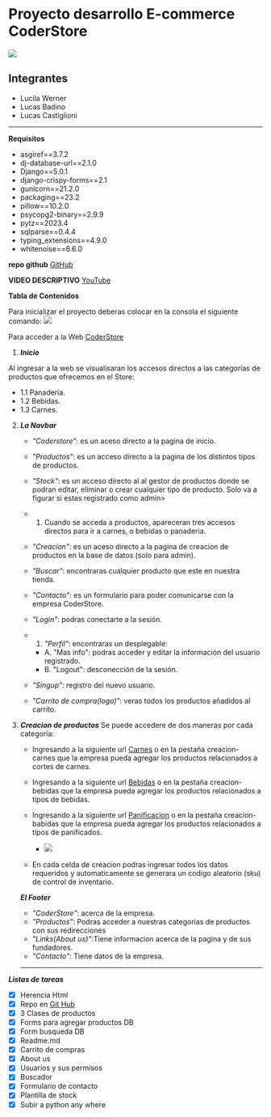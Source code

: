 # Proyecto desarrollo E-commerce CoderStore
![](https://media.discordapp.net/attachments/1004393238276362365/1005986351855964250/coderhouse-logo.png?width=473&height=473 )
## Integrantes
- Lucila Werner
- Lucas Badino
- Lucas Castiglioni
---
**Requisitos** 
- asgiref==3.7.2
- dj-database-url==2.1.0
- Django==5.0.1
- django-crispy-forms==2.1
- gunicorn==21.2.0
- packaging==23.2
- pillow==10.2.0
- psycopg2-binary==2.9.9
- pytz==2023.4
- sqlparse==0.4.4
- typing_extensions==4.9.0
- whitenoise==6.6.0

**repo github**
[GitHub](https://github.com/lulikwerner/CoderStore.git)

**VIDEO DESCRIPTIVO**
[YouTube](https://youtu.be/DbLyT8T7-wk)


**Tabla de Contenidos**

Para inicializar el proyecto deberas colocar en la consola el siguiente comando:
![](https://media.discordapp.net/attachments/1004393238276362365/1005977594602201238/Screen_Shot_2022-08-07_at_7.14.04_PM.png?width=1025&height=105)


Para acceder a la Web [CoderStore](https://coderstore.onrender.com)

1. ***Inicio***

Al ingresar a la web se visualisaran los accesos directos a las categorias de productos que ofrecemos en el Store: 

   - 1.1 Panaderia.     
   - 1.2 Bebidas.
   - 1.3 Carnes.

2.  ***La Navbar*** 

    - *"Coderstore"*: es un aceso directo a la pagina de inicio.
    - *"Productos"*: es un acceso directo a la pagina de los distintos tipos de productos.
    - *"Stock"*: es un acceso directo al al gestor de productos donde se podran editar, eliminar o crear cualquier tipo de producto. Solo va a figurar si  estas registrado como admin>

    - 1. Cuando se acceda a productos, apareceran tres accesos directos para ir a carnes, o bebidas o panaderia. 

    - *"Creacion"*: es un aceso directo a la pagina de creacion de productos en la base de datos (solo para admin).
    - *"Buscar"*: encontraras cualquier producto que este en nuestra tienda.
    - *"Contacto"*: es un formulario para poder comunicarse con la empresa CoderStore.
    - *"Login"*: podras conectarte a la sesión.
    - 1. *"Perfil"*: encontraras un desplegable:
        - A. "Mas info": podras acceder y editar la información del usuario registrado.
        - B. "Logout": desconección de la sesión.
    - *"Singup"*: registro del nuevo usuario.
    - *"Carrito de compra(logo)"*: veras todos los productos añadidos al carrito. 

3. ***Creacion de productos***
   Se puede accedere de dos maneras por cada categoria:
    - Ingresando a la siguiente url [Carnes](http://coderstore.pythonanywhere.com/meat/create-meats/) o en la pestaña creacion-   carnes que la empresa pueda agregar los productos relacionados a cortes de carnes.
    - Ingresando a la siguiente url [Bebidas](http://coderstore.pythonanywhere.com/drink/create-drinks/) o en la pestaña creacion- bebidas que la empresa pueda agregar los productos relacionados a tipos de bebidas. 
    - Ingresando a la siguiente url [Panificacion](http://coderstore.pythonanywhere.com/bakery/create-bakeries/) o en la pestaña creacion- babidas que la empresa pueda agregar los productos relacionados a tipos de panificados.

        - ![](https://media.discordapp.net/attachments/1004393238276362365/1005986750956576888/Formulario.png)

    - En cada celda de creacion podras ingresar todos los datos requeridos y automaticamente se generara un codigo aleatorio (sku) de control de inventario. 
    
    ***El Footer***
    - *"CoderStore"*: acerca de la empresa.
    - *"Productos"*: Podras acceder a nuestras categorias de productos con sus redirecciones  
    - *"Links(About us)"*:Tiene informacion acerca de la pagina y de sus fundadores.
    - *"Contacto"*:  Tiene datos de la empresa.
    ---
***Listas de tareas***
- [x] Herencia Html
- [x] Repo en [Git Hub](https://github.com/lulikwerner/CoderStore.git)
- [x] 3 Clases de productos 
- [x] Forms para agregar productos DB
- [x] Form busqueda DB
- [x] Readme.md
- [x] Carrito de compras
- [x] About us
- [x] Usuarios y sus permisos
- [x] Buscador
- [x] Formulario de contacto
- [x] Plantilla de stock
- [x] Subir a python any where
